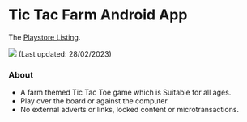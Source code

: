 # Tic Tac Farm Android App

The [Playstore Listing](https://play.google.com/store/apps/details?id=com.chickencatstudio.TicTacFarm).

<img src="Tic Tac Farm V2.png"/>
(Last updated: 28/02/2023)

### About

- A farm themed Tic Tac Toe game which is Suitable for all ages.
- Play over the board or against the computer.
- No external adverts or links, locked content or microtransactions.
